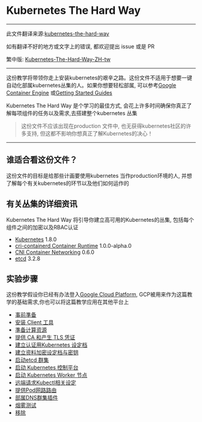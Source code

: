 # Kubernetes The Hard Way

---
此文件翻译来源:[kubernetes-the-hard-way](https://github.com/kelseyhightower/kubernetes-the-hard-way)

如有翻译不好的地方或文字上的错误, 都欢迎提出 issue 或是 PR

繁中版: [Kubernetes-The-Hard-Way-ZH-tw](https://github.com/kweisamx/Kubernetes-The-Hard-Way-ZH-tw)

---

这份教学将带领你走上安装kubernetes的艰辛之路。这份文件不适用于想要一键自动化部属kubernetes丛集的人。如果你想要轻松部属, 可以参考[Google Container Engine](https://cloud.google.com/container-engine) 或[Getting Started Guides](http://kubernetes.io/docs/getting-started-guides/)

Kubernetes The Hard Way 是个学习的最佳方式, 会花上许多时间确保你真正了解每项组件的任务以及需求,去搭建整个kubernetes 丛集
> 这份文件不应该出现在production 文件中, 也无获得kubernetes社区的许多支持, 但这都不影响你想真正了解Kubernetes的决心！

---

## 谁适合看这份文件？
这份文件的目标是给那些计画要使用kubernetes 当作production环境的人, 并想了解每个有关kubernetes的环节以及他们如何运作的

## 有关丛集的详细资讯
Kubernetes The Hard Way 将引导你建立高可用的Kubernetes的丛集, 包括每个组件之间的加密以及RBAC认证

* [Kubernetes](https://github.com/kubernetes/kubernetes) 1.8.0
* [cri-containerd Container Runtime](https://github.com/kubernetes-incubator/cri-containerd) 1.0.0-alpha.0
* [CNI Container Networking](https://github.com/containernetworking/cni) 0.6.0
* [etcd](https://github.com/coreos/etcd) 3.2.8

## 实验步骤

这份教学假设你已经有办法登入[Google Cloud Platform](https://cloud.google.com), GCP被用来作为这篇教学的基础需求,你也可以将这篇教学应用在其他平台上

* [事前準备](deploy/docs/01-prerequisites.md)
* [安装 Client 工具](deploy/docs/02-client-tools.md)
* [準备计算资源](deploy/docs/03-compute-resources.md)
* [提供 CA 和产生 TLS 凭证](deploy/docs/04-certificate-authority.md)
* [建立认证用Kubernetes 设定档](deploy/docs/05-kubernetes-configuration-files.md)
* [建立资料加密设定档与密钥](deploy/docs/06-data-encryption-keys.md)
* [启动etcd 群集](deploy/docs/07-bootstrapping-etcd.md)
* [启动 Kubernetes 控制平台](deploy/docs/08-bootstrapping-kubernetes-controllers.md)
* [启动 Kubernetes Worker 节点](deploy/docs/09-bootstrapping-kubernetes-workers.md)
* [远端请求Kubectl相关设定](deploy/docs/10-configuring-kubectl.md)
* [提供Pod网路路由](deploy/docs/11-pod-network-routes.md)
* [部属DNS群集插件](deploy/docs/12-dns-addon.md)
* [烟雾测试](deploy/docs/13-smoke-test.md)
* [移除](deploy/docs/14-cleanup.md)
